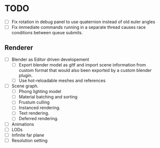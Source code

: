 # TODO

- [ ] Fix rotation in debug panel to use quaternion instead of old euler angles
- [ ] Fix immediate commands running in a separate thread causes race conditions between queue submits.

## Renderer

- [ ] Blender as Editor driven developement
  - [ ] Export blender model as gltf and import scene information from custom format that
        would also been exported by a custom blender plugin.
  - [ ] Use hot-reloadable meshes and references

- [ ] Scene graph.
  - [ ] Phong lighting model
  - [ ] Material batching and sorting
  - [ ] Frustum culling
  - [ ] Instanced rendering.
  - [ ] Text rendering.
  - [ ] Deferred rendering.
- [ ] Animations
- [ ] LODs
- [ ] Infinite far plane
- [ ] Resolution setting
